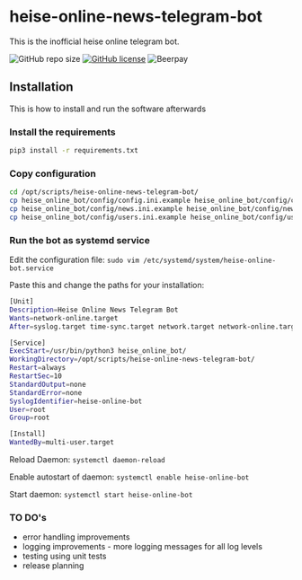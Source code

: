 # heise-online-news-telegram-bot

This is the inofficial heise online telegram bot.

![GitHub repo size](https://img.shields.io/github/repo-size/jpylypiw/heise-online-news-telegram-bot) [![GitHub license](https://img.shields.io/github/license/jpylypiw/heise-online-news-telegram-bot)](https://github.com/jpylypiw/heise-online-news-telegram-bot/blob/master/LICENSE) ![Beerpay](https://img.shields.io/beerpay/jpylypiw/heise-online-news-telegram-bot)

## Installation

This is how to install and run the software afterwards

### Install the requirements

``` bash
pip3 install -r requirements.txt
```

### Copy configuration

``` bash
cd /opt/scripts/heise-online-news-telegram-bot/
cp heise_online_bot/config/config.ini.example heise_online_bot/config/config.ini
cp heise_online_bot/config/news.ini.example heise_online_bot/config/news.ini
cp heise_online_bot/config/users.ini.example heise_online_bot/config/users.ini
```

### Run the bot as systemd service

Edit the configuration file:
`sudo vim /etc/systemd/system/heise-online-bot.service`

Paste this and change the paths for your installation:

``` bash
[Unit]
Description=Heise Online News Telegram Bot
Wants=network-online.target
After=syslog.target time-sync.target network.target network-online.target

[Service]
ExecStart=/usr/bin/python3 heise_online_bot/
WorkingDirectory=/opt/scripts/heise-online-news-telegram-bot/
Restart=always
RestartSec=10
StandardOutput=none
StandardError=none
SyslogIdentifier=heise-online-bot
User=root
Group=root

[Install]
WantedBy=multi-user.target
```

Reload Daemon:
`systemctl daemon-reload`

Enable autostart of daemon:
`systemctl enable heise-online-bot`

Start daemon:
`systemctl start heise-online-bot`

### TO DO's

- error handling improvements
- logging improvements - more logging messages for all log levels
- testing using unit tests
- release planning
